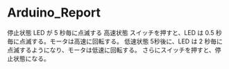 # Arduino_Report
停止状態
LED が 5 秒毎に点滅する
高速状態
スイッチを押すと、LED は 0.5 秒毎に点滅する。モータは高速に回転する。
低速状態
5秒後に、LED は 2 秒毎に点滅するようになり、モータは低速に回転する。 さらにスイッチを押すと、停止状態になる。

